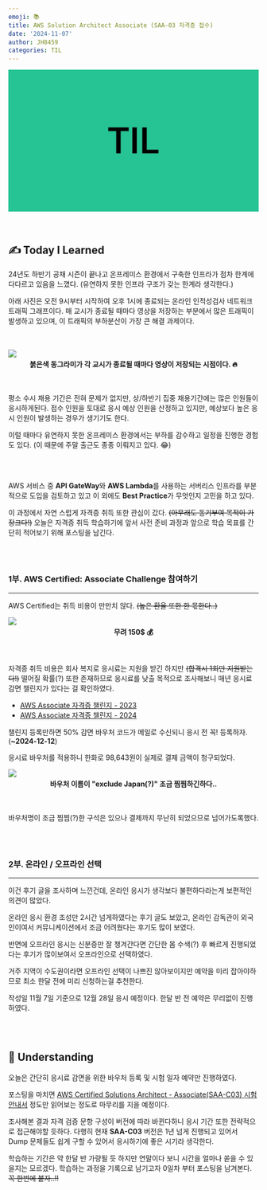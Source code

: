 ```yaml
---
emoji: 📚
title: AWS Solution Architect Associate (SAA-03 자격증 접수)
date: '2024-11-07'
author: JH8459
categories: TIL
---
```


![github-blog.png](../../assets/common/TIL.jpeg)

<br>

## ✍️ **T**oday **I** **L**earned

24년도 하반기 공채 시즌이 끝나고 온프레미스 환경에서 구축한 인프라가 점차 한계에 다다르고 있음을 느꼈다. (유연하지 못한 인프라 구조가 갖는 한계라 생각한다.)

아래 사진은 오전 9시부터 시작하여 오후 1시에 종료되는 온라인 인적성검사 네트워크 트래픽 그래프이다. 매 교시가 종료될 때마다 영상을 저장하는 부분에서 많은 트래픽이 발생하고 있으며, 이 트래픽의 부하분산이 가장 큰 해결 과제이다.

<br>
<br>

<img src="https://jh8459.s3.ap-northeast-2.amazonaws.com/blog/2024-11-07-TIL/%E1%84%90%E1%85%B3%E1%84%85%E1%85%A2%E1%84%91%E1%85%B5%E1%86%A8.png"/>
<br>
<center><strong>붉은색 동그라미가 각 교시가 종료될 때마다 영상이 저장되는 시점이다. 🔥</strong></center><br><br>

평소 수시 채용 기간은 전혀 문제가 없지만, 상/하반기 집중 채용기간에는 많은 인원들이 응시하게된다. 접수 인원을 토대로 응시 예상 인원을 산정하고 있지만, 예상보다 높은 응시 인원이 발생하는 경우가 생기기도 한다.

이럴 때마다 유연하지 못한 온프레미스 환경에서는 부하를 감수하고 일정을 진행한 경험도 있다. (이 때문에 주말 출근도 종종 이뤄지고 있다. 😂)

<br>
<br>

AWS 서비스 중 <strong>API GateWay</strong>와 <strong>AWS Lambda</strong>를 사용하는 서버리스 인프라를 부분적으로 도입을 검토하고 있고 이 외에도 <strong>Best Practice</strong>가 무엇인지 고민을 하고 있다.

이 과정에서 자연 스럽게 자격증 취득 또한 관심이 갔다. <del>(아무래도 동기부여 목적이 가장크다!)</del> 오늘은 자격증 취득 학습하기에 앞서 사전 준비 과정과 앞으로 학습 목표를 간단히 적어보기 위해 포스팅을 남긴다.

<br>
<br>

### 1부. AWS Certified: Associate Challenge 참여하기

---

AWS Certified는 취득 비용이 만만치 않다. <del>(높은 환율 또한 한 몫한다..)</del>

<img src="https://jh8459.s3.ap-northeast-2.amazonaws.com/blog/2024-11-07-TIL/cost.png"/>
<br>
<center><strong>무려 150$ 💰</strong></center><br><br>

자격증 취득 비용은 회사 복지로 응시료는 지원을 받긴 하지만 <del>(합격시 1회만 지원받는다!)</del> 떨어질 확률(?) 또한 존재하므로 응시료를 낮출 목적으로 조사해보니 매년 응시료 감면 챌린지가 있다는 걸 확인하였다.

- <a href="https://pages.awscloud.com/kr-traincert-certification-challenge-associate-2023-reg.html" target="_blank">AWS Associate 자격증 챌린지 - 2023</a>
- <a href="https://pages.awscloud.com/GLOBAL-ln-GC-Traincert-Associate-Certification-Challenge-Registration-2024.html?trk=1d696fd8-8f9d-437d-a235-263e41a73c4a&sc_channel=el" target="_blank">AWS Associate 자격증 챌린지 - 2024</a>

챌린지 등록만하면 50% 감면 바우처 코드가 메일로 수신되니 응시 전 꼭! 등록하자. (<strong>~2024-12-12</strong>)

응시료 바우처를 적용하니 한화로 98,643원이 실제로 결제 금액이 청구되었다.

<img src="https://jh8459.s3.ap-northeast-2.amazonaws.com/blog/2024-11-07-TIL/bill.png"/>
<br>
<center><strong>바우처 이름이 "exclude Japan(?)" 조금 찜찜하긴하다..</strong></center><br><br>

바우처명이 조금 찜찜(?)한 구석은 있으나 결제까지 무난히 되었으므로 넘어가도록했다.

<br>
<br>

### 2부. 온라인 / 오프라인 선택

---

이건 후기 글을 조사하며 느낀건데, 온라인 응시가 생각보다 불편하다라는게 보편적인 의견이 많았다.

온라인 응시 환경 조성만 2시간 넘게하였다는 후기 글도 보았고, 온라인 감독관이 외국인이여서 커뮤니케이션에서 조금 어려웠다는 후기도 많이 보였다.

반면에 오프라인 응시는 신분증만 잘 챙겨간다면 간단한 몸 수색(?) 후 빠르게 진행되었다는 후기가 많이보여서 오프라인으로 선택하였다.

거주 지역이 수도권이라면 오프라인 선택이 나쁘진 않아보이지만 예약을 미리 잡아야하므로 최소 한달 전에 미리 신청하는걸 추천한다.

작성일 11월 7일 기준으로 12월 28일 응시 예정이다. 한달 반 전 예약은 무리없이 진행하였다.

<br>
<br>

## 🤔 Understanding

오늘은 간단히 응시료 감면을 위한 바우처 등록 및 시험 일자 예약만 진행하였다. 

포스팅을 마치면 <a href="https://d1.awsstatic.com/ko_KR/training-and-certification/docs-sa-assoc/AWS-Certified-Solutions-Architect-Associate_Exam-Guide.pdf" target="_blank">AWS Certified Solutions Architect - Associate(SAA-C03) 시험 안내서</a> 정도만 읽어보는 정도로 마무리를 지을 예정이다.

조사해본 결과 자격 검증 문항 구성이 버전에 따라 바뀐다하니 응시 기간 또한 전략적으로 접근해야할 듯하다. 다행히 현재 <strong>SAA-C03</strong> 버전은 1년 넘게 진행되고 있어서 Dump 문제들도 쉽게 구할 수 있어서 응시하기에 좋은 시기라 생각한다.

학습하는 기간은 약 한달 반 가량될 듯 하지만 연말이다 보니 시간을 얼마나 쏟을 수 있을지는 모르겠다. 학습하는 과정을 기록으로 남기고자 0일차 부터 포스팅을 남겨본다. <del>꼭 한번에 붙자..!!</del>

<br>
<br>

```toc

```
